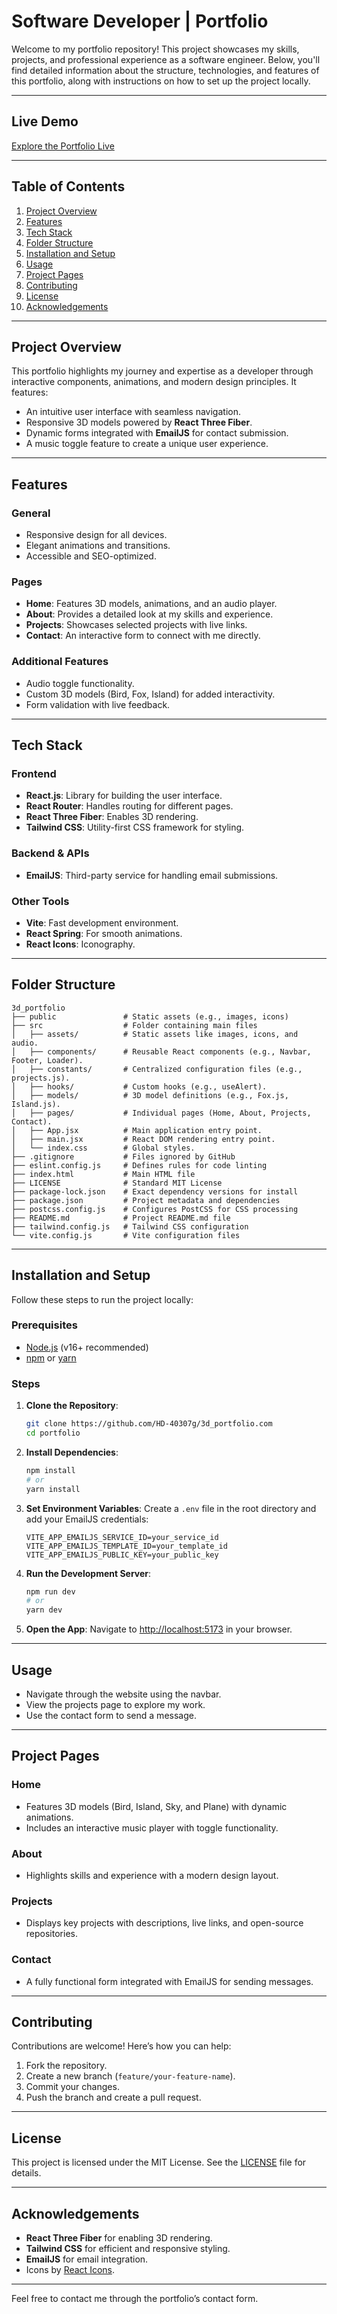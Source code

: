 
# Software Developer | Portfolio

Welcome to my portfolio repository! This project showcases my skills, projects, and professional experience as a software engineer. Below, you'll find detailed information about the structure, technologies, and features of this portfolio, along with instructions on how to set up the project locally.

---

## **Live Demo**

[Explore the Portfolio Live](https://your-portfolio-site.com)

---

## **Table of Contents**

1. [Project Overview](#project-overview)
2. [Features](#features)
3. [Tech Stack](#tech-stack)
4. [Folder Structure](#folder-structure)
5. [Installation and Setup](#installation-and-setup)
6. [Usage](#usage)
7. [Project Pages](#project-pages)
8. [Contributing](#contributing)
9. [License](#license)
10. [Acknowledgements](#acknowledgements)

---

## **Project Overview**

This portfolio highlights my journey and expertise as a developer through interactive components, animations, and modern design principles. It features:

- An intuitive user interface with seamless navigation.
- Responsive 3D models powered by **React Three Fiber**.
- Dynamic forms integrated with **EmailJS** for contact submission.
- A music toggle feature to create a unique user experience.

---

## **Features**

### **General**
- Responsive design for all devices.
- Elegant animations and transitions.
- Accessible and SEO-optimized.

### **Pages**
- **Home**: Features 3D models, animations, and an audio player.
- **About**: Provides a detailed look at my skills and experience.
- **Projects**: Showcases selected projects with live links.
- **Contact**: An interactive form to connect with me directly.

### **Additional Features**
- Audio toggle functionality.
- Custom 3D models (Bird, Fox, Island) for added interactivity.
- Form validation with live feedback.

---

## **Tech Stack**

### **Frontend**
- **React.js**: Library for building the user interface.
- **React Router**: Handles routing for different pages.
- **React Three Fiber**: Enables 3D rendering.
- **Tailwind CSS**: Utility-first CSS framework for styling.

### **Backend & APIs**
- **EmailJS**: Third-party service for handling email submissions.

### **Other Tools**
- **Vite**: Fast development environment.
- **React Spring**: For smooth animations.
- **React Icons**: Iconography.

---

## **Folder Structure**

```plaintext
3d_portfolio
├── public               # Static assets (e.g., images, icons)
├── src                  # Folder containing main files
│   ├── assets/          # Static assets like images, icons, and audio.
│   ├── components/      # Reusable React components (e.g., Navbar, Footer, Loader).
│   ├── constants/       # Centralized configuration files (e.g., projects.js).
│   ├── hooks/           # Custom hooks (e.g., useAlert).
│   ├── models/          # 3D model definitions (e.g., Fox.js, Island.js).
│   ├── pages/           # Individual pages (Home, About, Projects, Contact).
│   ├── App.jsx          # Main application entry point.
│   ├── main.jsx         # React DOM rendering entry point.
│   └── index.css        # Global styles.
├── .gitignore           # Files ignored by GitHub
├── eslint.config.js     # Defines rules for code linting
├── index.html           # Main HTML file
├── LICENSE              # Standard MIT License
├── package-lock.json    # Exact dependency versions for install
├── package.json         # Project metadata and dependencies
├── postcss.config.js    # Configures PostCSS for CSS processing
├── README.md            # Project README.md file
├── tailwind.config.js   # Tailwind CSS configuration
└── vite.config.js       # Vite configuration files
```

---

## **Installation and Setup**

Follow these steps to run the project locally:

### **Prerequisites**

- [Node.js](https://nodejs.org/) (v16+ recommended)
- [npm](https://www.npmjs.com/) or [yarn](https://yarnpkg.com/)

### **Steps**

1. **Clone the Repository**:
   ```bash
   git clone https://github.com/HD-40307g/3d_portfolio.com
   cd portfolio
   ```

2. **Install Dependencies**:
   ```bash
   npm install
   # or
   yarn install
   ```

3. **Set Environment Variables**:
   Create a `.env` file in the root directory and add your EmailJS credentials:
   ```env
   VITE_APP_EMAILJS_SERVICE_ID=your_service_id
   VITE_APP_EMAILJS_TEMPLATE_ID=your_template_id
   VITE_APP_EMAILJS_PUBLIC_KEY=your_public_key
   ```

4. **Run the Development Server**:
   ```bash
   npm run dev
   # or
   yarn dev
   ```

5. **Open the App**:
   Navigate to [http://localhost:5173](http://localhost:5173) in your browser.

---

## **Usage**

- Navigate through the website using the navbar.
- View the projects page to explore my work.
- Use the contact form to send a message.

---

## **Project Pages**

### **Home**
- Features 3D models (Bird, Island, Sky, and Plane) with dynamic animations.
- Includes an interactive music player with toggle functionality.

### **About**
- Highlights skills and experience with a modern design layout.

### **Projects**
- Displays key projects with descriptions, live links, and open-source repositories.

### **Contact**
- A fully functional form integrated with EmailJS for sending messages.

---

## **Contributing**

Contributions are welcome! Here’s how you can help:

1. Fork the repository.
2. Create a new branch (`feature/your-feature-name`).
3. Commit your changes.
4. Push the branch and create a pull request.

---

## **License**

This project is licensed under the MIT License. See the [LICENSE](LICENSE) file for details.

---

## **Acknowledgements**

- **React Three Fiber** for enabling 3D rendering.
- **Tailwind CSS** for efficient and responsive styling.
- **EmailJS** for email integration.
- Icons by [React Icons](https://react-icons.github.io/react-icons/).

---

Feel free to contact me through the portfolio’s contact form.
